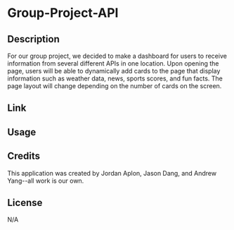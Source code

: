# Group-Project-API

## Description

For our group project, we decided to make a dashboard for users to receive information from several different APIs in one location. Upon opening the page, users will be able to dynamically add cards to the page that display information such as weather data, news, sports scores, and fun facts. The page layout will change depending on the number of cards on the screen. 

<!-- add list of different APIS here -->

## Link

<!-- link goes here -->

## Usage

<!-- put img of page here -->

## Credits

This application was created by Jordan Aplon, Jason Dang, and Andrew Yang--all work is our own.

## License

N/A